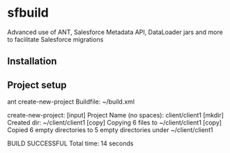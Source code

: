 sfbuild
=======

Advanced use of ANT, Salesforce Metadata API, DataLoader jars and more to facilitate Salesforce migrations


## Installation ##

## Project setup ##
ant create-new-project
Buildfile: ~/build.xml

create-new-project:
    [input] Project Name (no spaces):
client/client1
    [mkdir] Created dir: ~/client/client1
     [copy] Copying 6 files to 	~/client/client1
     [copy] Copied 6 empty directories to 5 empty directories under ~/client/client1

BUILD SUCCESSFUL
Total time: 14 seconds
